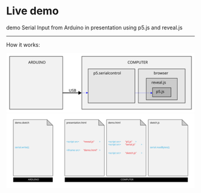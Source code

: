 # Live demo
demo Serial Input from Arduino in presentation using p5.js and reveal.js

<hr>

How it works:

<img src="./assets/presentation.svg">

<img src="./assets/presentation-files.svg">
